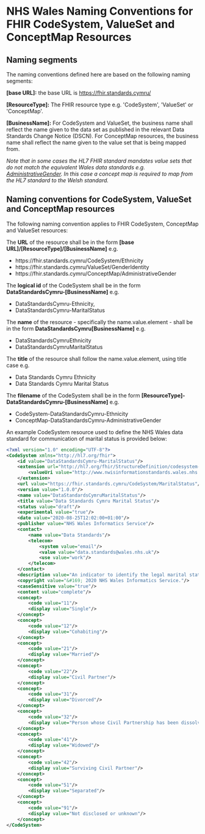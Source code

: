 # NHS Wales Naming Conventions for FHIR CodeSystem, ValueSet and ConceptMap Resources
## Naming segments
The naming conventions defined here are based on the following naming segments:

**[base URL]:** the base URL  is https://fhir.standards.cymru/

**[ResourceType]:** The FHIR resource type e.g. 'CodeSystem', 'ValueSet' or 'ConceptMap'.  

**[BusinessName]:** For CodeSystem and ValueSet, the business name shall reflect the name given to the data set as published in the relevant Data Standards Change Notice (DSCN). For ConceptMap resources, the business name shall reflect the name given to the value set that is being mapped from. 

*Note that in some cases the HL7 FHIR standard mandates value sets that do not match the equivalent Wales data standards e.g. [AdministrativeGender](https://hl7.org/fhir/R4/valueset-administrative-gender.html). In this case a concept map is required to map from the HL7 standard to the Welsh standard.*

## Naming conventions for CodeSystem, ValueSet and ConceptMap resources
The following naming convention applies to FHIR CodeSystem, ConceptMap and ValueSet resources:

The **URL** of the resource shall be in the form
**[base URL]/[ResourceType]/[BusinessName]** e.g. 
* https&#58;//fhir.standards.cymru/CodeSystem/Ethnicity
* https&#58;//fhir.standards.cymru/ValueSet/GenderIdentity
* https&#58;//fhir.standards.cymru/ConceptMap/AdministrativeGender


The **logical id** of the CodeSystem shall be in the form **DataStandardsCymru-[BusinessName]** e.g.
* DataStandardsCymru-Ethnicity,
* DataStandardsCymru-MaritalStatus

The **name** of the resource - specifically the name.value.element - shall be in the form **DataStandardsCymru[BusinessName]** e.g. 
* DataStandardsCymruEthnicity
* DataStandardsCymruMaritalStatus

The **title** of the resource shall follow the name.value.element, using title case e.g.
* Data Standards Cymru Ethnicity
* Data Standards Cymru Marital Status

The **filename** of the CodeSystem shall be in the form **[ResourceType]-DataStandardsCymru-[BusinessName]** e.g. 
* CodeSystem-DataStandardsCymru-Ethnicity
* ConceptMap-DataStandardsCymru-AdministrativeGender

An example CodeSystem resource used to define the NHS Wales data standard for communication of marital status is provided below:
```xml
<?xml version="1.0" encoding="UTF-8"?>
<CodeSystem xmlns="http://hl7.org/fhir">
	<id value="DataStandardsCymru-MaritalStatus"/>
	<extension url="http://hl7.org/fhir/StructureDefinition/codesystem-sourceReference">
		<valueUri value="http://www.nwisinformationstandards.wales.nhs.uk/sitesplus/documents/299/20171222-DSCN%202017%2011-Core%20Ref%20Data%20Standards-v1.0.pdf"/>
	</extension>
	<url value="https://fhir.standards.cymru/CodeSystem/MaritalStatus"/>	
	<version value="1.0.0"/>
	<name value="DataStandardsCymruMaritalStatus"/>
	<title value="Data Standards Cymru Marital Status"/>
	<status value="draft"/>
	<experimental value="true"/>
	<date value="2020-08-25T12:02:00+01:00"/>
	<publisher value="NHS Wales Informatics Service"/>
	<contact>
		<name value="Data Standards"/>	
		<telecom>
			<system value="email"/>
			<value value="data.standards@wales.nhs.uk"/>
			<use value="work"/>
		</telecom>
	</contact>	
	<description value="An indicator to identify the legal marital status of a person"/>
	<copyright value="&#169; 2020 NHS Wales Informatics Service."/>
	<caseSensitive value="true"/>
	<content value="complete"/>
	<concept>
		<code value="11"/>
		<display value="Single"/>
	</concept>
	<concept>
		<code value="12"/>
		<display value="Cohabiting"/>
	</concept>	
	<concept>
		<code value="21"/>
		<display value="Married"/>
	</concept>
	<concept>
		<code value="22"/>
		<display value="Civil Partner"/>
	</concept>
	<concept>
		<code value="31"/>
		<display value="Divorced"/>
	</concept>
	<concept>
		<code value="32"/>
		<display value="Person whose Civil Partnership has been dissolved"/>
	</concept>
	<concept>
		<code value="41"/>
		<display value="Widowed"/>
	</concept>
	<concept>
		<code value="42"/>
		<display value="Surviving Civil Partner"/>
	</concept>
	<concept>
		<code value="51"/>
		<display value="Separated"/>
	</concept>
	<concept>
		<code value="91"/>
		<display value="Not disclosed or unknown"/>
	</concept>	
</CodeSystem>
``` 
